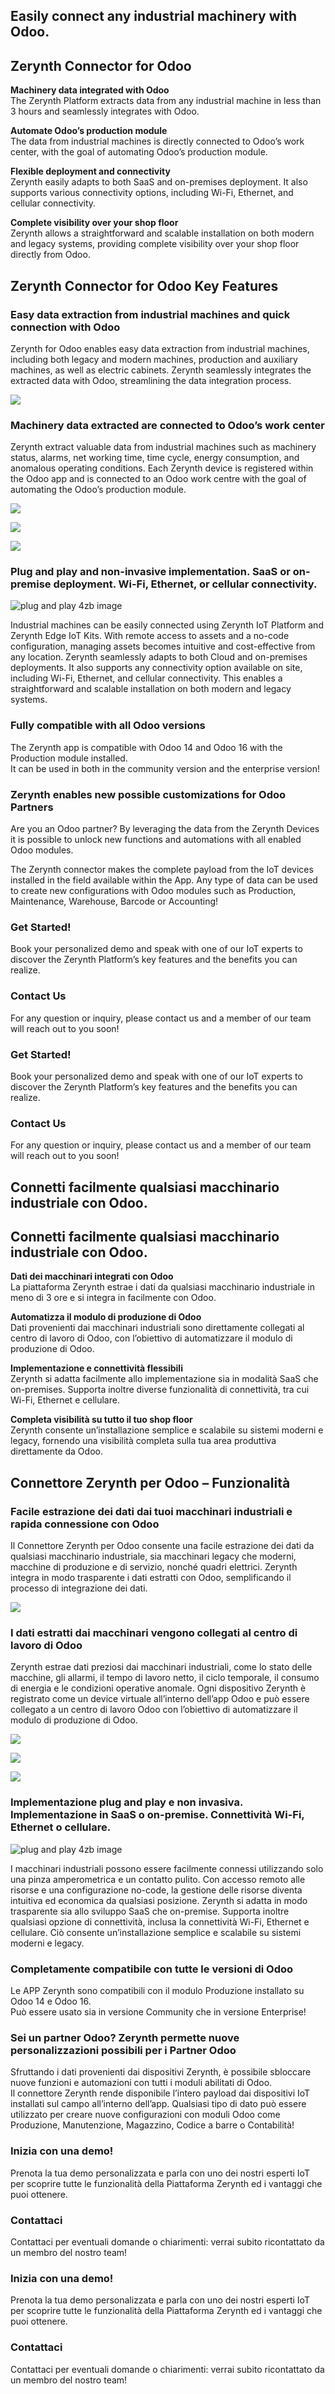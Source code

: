 ## Easily connect any industrial machinery with Odoo.

## **Zerynth Connector for Odoo**

**Machinery data integrated with Odoo**  
The Zerynth Platform extracts data from any industrial machine in less than 3 hours and seamlessly integrates with Odoo.

**Automate Odoo’s production module**  
The data from industrial machines is directly connected to Odoo’s work center, with the goal of automating Odoo’s production module.

**Flexible deployment and connectivity**  
Zerynth easily adapts to both SaaS and on-premises deployment. It also supports various connectivity options, including Wi-Fi, Ethernet, and cellular connectivity.

**Complete visibility over your shop floor**  
Zerynth allows a straightforward and scalable installation on both modern and legacy systems, providing complete visibility over your shop floor directly from Odoo.

## Zerynth Connector for Odoo Key Features

### **Easy data extraction from industrial machines and quick connection with Odoo**

Zerynth for Odoo enables easy data extraction from industrial machines, including both legacy and modern machines, production and auxiliary machines, as well as electric cabinets. Zerynth seamlessly integrates the extracted data with Odoo, streamlining the data integration process.

[![](https://zerynth.com/wp-content/uploads/2023/05/odoo-zerynth-cloud-app.png)](https://zerynth.com/wp-content/uploads/2023/05/odoo-zerynth-cloud-app.png "odoo zerynth cloud app")

### **Machinery data extracted are connected to Odoo’s work center**

Zerynth extract valuable data from industrial machines such as machinery status, alarms, net working time, time cycle, energy consumption, and anomalous operating conditions. Each Zerynth device is registered within the Odoo app and is connected to an Odoo work centre with the goal of automating the Odoo’s production module.

[![](https://zerynth.com/wp-content/uploads/2023/05/odoo-devices.png)](https://zerynth.com/wp-content/uploads/2023/05/odoo-devices.png "odoo devices")

[![](https://zerynth.com/wp-content/uploads/2023/05/odoo-produzione-screen.png)](https://zerynth.com/wp-content/uploads/2023/05/odoo-produzione-screen.png "odoo produzione screen")

[![](https://zerynth.com/wp-content/uploads/2023/05/odoo-coffe-machine-screen.png)](https://zerynth.com/wp-content/uploads/2023/05/odoo-coffe-machine-screen.png "odoo coffe machine screen")

### **Plug and play and non-invasive implementation. SaaS or on-premise deployment. Wi-Fi, Ethernet, or cellular connectivity.**

![](https://zerynth.com/wp-content/uploads/2023/05/plug-and-play-4zb-image.png "plug and play 4zb image")

Industrial machines can be easily connected using Zerynth IoT Platform and Zerynth Edge IoT Kits. With remote access to assets and a no-code configuration, managing assets becomes intuitive and cost-effective from any location. Zerynth seamlessly adapts to both Cloud and on-premises deployments. It also supports any connectivity option available on site, including Wi-Fi, Ethernet, and cellular connectivity. This enables a straightforward and scalable installation on both modern and legacy systems.

### **Fully compatible with all Odoo versions**

The Zerynth app is compatible with Odoo 14 and Odoo 16 with the Production module installed.  
It can be used in both in the community version and the enterprise version!

### **Zerynth enables new possible customizations for Odoo Partners**

Are you an Odoo partner? By leveraging the data from the Zerynth Devices it is possible to unlock new functions and automations with all enabled Odoo modules.

The Zerynth connector makes the complete payload from the IoT devices installed in the field available within the App. Any type of data can be used to create new configurations with Odoo modules such as Production, Maintenance, Warehouse, Barcode or Accounting!

### Get Started!

Book your personalized demo and speak with one of our IoT experts to discover the Zerynth Platform’s key features and the benefits you can realize.

### Contact Us

For any question or inquiry, please contact us and a member of our team will reach out to you soon!

### Get Started!

Book your personalized demo and speak with one of our IoT experts to discover the Zerynth Platform’s key features and the benefits you can realize.

### Contact Us

For any question or inquiry, please contact us and a member of our team will reach out to you soon!


## Connetti facilmente qualsiasi macchinario industriale con Odoo.

## Connetti facilmente qualsiasi macchinario industriale con Odoo.

**Dati dei macchinari integrati con Odoo**  
La piattaforma Zerynth estrae i dati da qualsiasi macchinario industriale in meno di 3 ore e si integra in facilmente con Odoo.

**Automatizza il modulo di produzione di Odoo**  
Dati provenienti dai macchinari industriali sono direttamente collegati al centro di lavoro di Odoo, con l’obiettivo di automatizzare il modulo di produzione di Odoo.

**Implementazione e connettività flessibili**  
Zerynth si adatta facilmente allo implementazione sia in modalità SaaS che on-premises. Supporta inoltre diverse funzionalità di connettività, tra cui Wi-Fi, Ethernet e cellulare.

**Completa visibilità su tutto il tuo shop floor**  
Zerynth consente un’installazione semplice e scalabile su sistemi moderni e legacy, fornendo una visibilità completa sulla tua area produttiva direttamente da Odoo.

## Connettore Zerynth per Odoo – Funzionalità

### **Facile estrazione dei dati dai tuoi macchinari industriali e rapida connessione con Odoo**

Il Connettore Zerynth per Odoo consente una facile estrazione dei dati da qualsiasi macchinario industriale, sia macchinari legacy che moderni, macchine di produzione e di servizio, nonché quadri elettrici. Zerynth integra in modo trasparente i dati estratti con Odoo, semplificando il processo di integrazione dei dati.

[![](https://zerynth.com/wp-content/uploads/2023/05/odoo-zerynth-cloud-app.png)](https://zerynth.com/wp-content/uploads/2023/05/odoo-zerynth-cloud-app.png "odoo zerynth cloud app")

### **I dati estratti dai macchinari vengono collegati al centro di lavoro di Odoo**

Zerynth estrae dati preziosi dai macchinari industriali, come lo stato delle macchine, gli allarmi, il tempo di lavoro netto, il ciclo temporale, il consumo di energia e le condizioni operative anomale. Ogni dispositivo Zerynth è registrato come un device virtuale all’interno dell’app Odoo e può essere collegato a un centro di lavoro Odoo con l’obiettivo di automatizzare il modulo di produzione di Odoo.

[![](https://zerynth.com/wp-content/uploads/2023/05/odoo-devices.png)](https://zerynth.com/wp-content/uploads/2023/05/odoo-devices.png "odoo devices")

[![](https://zerynth.com/wp-content/uploads/2023/05/odoo-produzione-screen.png)](https://zerynth.com/wp-content/uploads/2023/05/odoo-produzione-screen.png "odoo produzione screen")

[![](https://zerynth.com/wp-content/uploads/2023/05/odoo-coffe-machine-screen.png)](https://zerynth.com/wp-content/uploads/2023/05/odoo-coffe-machine-screen.png "odoo coffe machine screen")

### **Implementazione plug and play e non invasiva. Implementazione in SaaS o on-premise. Connettività Wi-Fi, Ethernet o cellulare.**

![](https://zerynth.com/wp-content/uploads/2023/05/plug-and-play-4zb-image.png "plug and play 4zb image")

I macchinari industriali possono essere facilmente connessi utilizzando solo una pinza amperometrica e un contatto pulito. Con accesso remoto alle risorse e una configurazione no-code, la gestione delle risorse diventa intuitiva ed economica da qualsiasi posizione. Zerynth si adatta in modo trasparente sia allo sviluppo SaaS che on-premise. Supporta inoltre qualsiasi opzione di connettività, inclusa la connettività Wi-Fi, Ethernet e cellulare. Ciò consente un’installazione semplice e scalabile su sistemi moderni e legacy.

### **Completamente compatibile con tutte le versioni di Odoo**

Le APP Zerynth sono compatibili con il modulo Produzione installato su Odoo 14 e Odoo 16.  
Può essere usato sia in versione Community che in versione Enterprise!

### **Sei un partner Odoo? Zerynth permette nuove personalizzazioni possibili per i Partner Odoo**

Sfruttando i dati provenienti dai dispositivi Zerynth, è possibile sbloccare nuove funzioni e automazioni con tutti i moduli abilitati di Odoo.  
Il connettore Zerynth rende disponibile l’intero payload dai dispositivi IoT installati sul campo all’interno dell’app. Qualsiasi tipo di dato può essere utilizzato per creare nuove configurazioni con moduli Odoo come Produzione, Manutenzione, Magazzino, Codice a barre o Contabilità!

### Inizia con una demo!

Prenota la tua demo personalizzata e parla con uno dei nostri esperti IoT per scoprire tutte le funzionalità della Piattaforma Zerynth ed i vantaggi che puoi ottenere.

### Contattaci

Contattaci per eventuali domande o chiarimenti: verrai subito ricontattato da un membro del nostro team!

### Inizia con una demo!

Prenota la tua demo personalizzata e parla con uno dei nostri esperti IoT per scoprire tutte le funzionalità della Piattaforma Zerynth ed i vantaggi che puoi ottenere.

### Contattaci

Contattaci per eventuali domande o chiarimenti: verrai subito ricontattato da un membro del nostro team!
